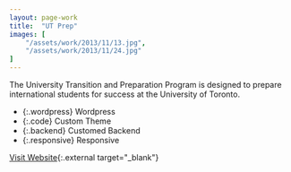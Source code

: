 ```yaml
---
layout: page-work
title:  "UT Prep"
images: [
	"/assets/work/2013/11/13.jpg",
	"/assets/work/2013/11/24.jpg"
]
---
```


The University Transition and Preparation Program is designed to prepare
international students for success at the University of Toronto.

* {:.wordpress} Wordpress
* {:.code} Custom Theme
* {:.backend} Customed Backend
* {:.responsive} Responsive

[Visit Website](http://utprep.utoronto.ca/){:.external target="_blank"}
